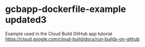 # gcbapp-dockerfile-example updated3
Example used in the Cloud Build GitHub app tutorial
https://cloud.google.com/cloud-build/docs/run-builds-on-github
